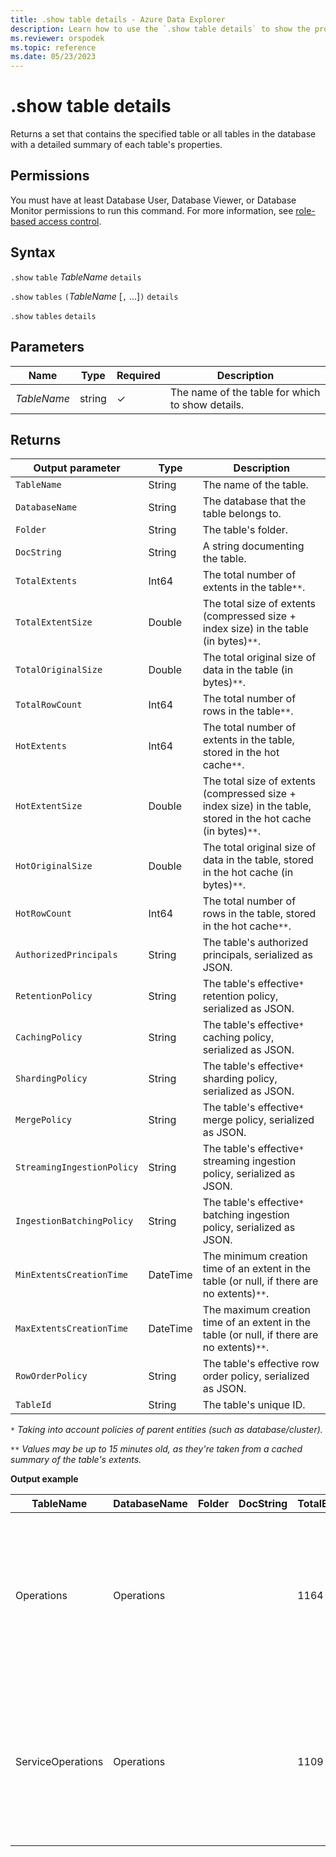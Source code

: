 ```yaml
---
title: .show table details - Azure Data Explorer
description: Learn how to use the `.show table details` to show the properties of the specified tables in the database.
ms.reviewer: orspodek
ms.topic: reference
ms.date: 05/23/2023
---
```

# .show table details

Returns a set that contains the specified table or all tables in the database with a detailed summary of each table's properties.

## Permissions

You must have at least Database User, Database Viewer, or Database Monitor permissions to run this command. For more information, see [role-based access control](access-control/role-based-access-control.md).

## Syntax

`.show` `table` *TableName* `details`

`.show` `tables` `(`*TableName* [`,` ...]`)` `details`

`.show` `tables` `details`

## Parameters

|Name|Type|Required|Description|
|--|--|--|--|
|*TableName*|string|&check;|The name of the table for which to show details.|

## Returns

| Output parameter           | Type     | Description                                                                                     |
|----------------------------|----------|-------------------------------------------------------------------------------------------------|
| `TableName`                | String   | The name of the table.                                                                          |
| `DatabaseName`             | String   | The database that the table belongs to.                                                         |
| `Folder`                   | String   | The table's folder.                                                                             |
| `DocString`                | String   | A string documenting the table.                                                                 |
| `TotalExtents`             | Int64    | The total number of extents in the table`**`.                                                   |
| `TotalExtentSize`          | Double   | The total size of extents (compressed size + index size) in the table (in bytes)`**`.           |
| `TotalOriginalSize`        | Double   | The total original size of data in the table (in bytes)`**`.                                    |
| `TotalRowCount`            | Int64    | The total number of rows in the table`**`.                                                      |
| `HotExtents`               | Int64    | The total number of extents in the table, stored in the hot cache`**`.                          |
| `HotExtentSize`            | Double   | The total size of extents (compressed size + index size) in the table, stored in the hot cache (in bytes)`**`. |
| `HotOriginalSize`          | Double   | The total original size of data in the table, stored in the hot cache (in bytes)`**`.           |
| `HotRowCount`              | Int64    | The total number of rows in the table, stored in the hot cache`**`.                             |
| `AuthorizedPrincipals`     | String   | The table's authorized principals, serialized as JSON.                                          |
| `RetentionPolicy`          | String   | The table's effective`*` retention policy, serialized as JSON.                                  |
| `CachingPolicy`            | String   | The table's effective`*` caching policy, serialized as JSON.                                    |
| `ShardingPolicy`           | String   | The table's effective`*` sharding policy, serialized as JSON.                                   |
| `MergePolicy`              | String   | The table's effective`*` merge policy, serialized as JSON.                                      |
| `StreamingIngestionPolicy` | String   | The table's effective`*` streaming ingestion policy, serialized as JSON.                        |
| `IngestionBatchingPolicy`  | String   | The table's effective`*` batching ingestion policy, serialized as JSON.                         |
| `MinExtentsCreationTime`   | DateTime | The minimum creation time of an extent in the table (or null, if there are no extents)`**`.     |
| `MaxExtentsCreationTime`   | DateTime | The maximum creation time of an extent in the table (or null, if there are no extents)`**`.     |
| `RowOrderPolicy`           | String   | The table's effective row order policy, serialized as JSON.                                     |
| `TableId`                  | String   | The table's unique ID.                                                           |

`*` *Taking into account policies of parent entities (such as database/cluster).*

`**` *Values may be up to 15 minutes old, as they're taken from a cached summary of the table's extents.*

**Output example**

| TableName         | DatabaseName | Folder | DocString | TotalExtents | TotalExtentSize | TotalOriginalSize | TotalRowCount | HotExtents | HotExtentSize | HotOriginalSize | HotRowCount | AuthorizedPrincipals                                                                                                                                                                               | RetentionPolicy                                                                                                                                       | CachingPolicy                                                                        | ShardingPolicy                                                                    | MergePolicy                                                                                                                                             | StreamingIngestionPolicy | IngestionBatchingPolicy | MinExtentsCreationTime      | MaxExtentsCreationTime      | TableID                      |
|-------------------|--------------|--------|-----------|--------------|-----------------|-------------------|---------------|------------|---------------|-----------------|-------------|----------------------------------------------------------------------------------------------------------------------------------------------------------------------------------------------------|-------------------------------------------------------------------------------------------------------------------------------------------------------|--------------------------------------------------------------------------------------|-----------------------------------------------------------------------------------|---------------------------------------------------------------------------------------------------------------------------------------------------------|--------------------------|-------------------------|-----------------------------|-----------------------------|-------------------------------|
| Operations        | Operations   |        |           | 1164         | 37687203        | 53451358          | 223325        | 29         | 838752        | 1388213         | 5117        | [{"Type": "AAD User", "DisplayName": "My Name (upn: alias@fabrikam.com)", "ObjectId": "a7a77777-4c21-4649-95c5-350bf486087b", "FQN": "aaduser=a7a77777-4c21-4649-95c5-350bf486087b", "Notes": ""}] | {"SoftDeletePeriod": "365.00:00:00", "ContainerRecyclingPeriod": "1.00:00:00", "ExtentsDataSizeLimitInBytes": 0, "OriginalDataSizeLimitInBytes": 0 }  | { "DataHotSpan": "4.00:00:00", "IndexHotSpan": "4.00:00:00", "ColumnOverrides": [] } | { "MaxRowCount": 750000, "MaxExtentSizeInMb": 1024, "MaxOriginalSizeInMb": 2048 } | { "RowCountUpperBoundForMerge": 0, "MaxExtentsToMerge": 100, "LoopPeriod": "01:00:00", "MaxRangeInHours": 3, "AllowRebuild": true, "AllowMerge": true } | null                     | null                    |                             |                             | 99490f60-ba91-4188-a9ad-7ce3c0cc2b0c |
| ServiceOperations | Operations   |        |           | 1109         | 76588803        | 91553069          | 110125        | 27         | 2635742       | 2929926         | 3162        | [{"Type": "AAD User", "DisplayName": "My Name (upn: alias@fabrikam.com)", "ObjectId": "a7a77777-4c21-4649-95c5-350bf486087b", "FQN": "aaduser=a7a77777-4c21-4649-95c5-350bf486087b", "Notes": ""}] | { "SoftDeletePeriod": "365.00:00:00", "ContainerRecyclingPeriod": "1.00:00:00", "ExtentsDataSizeLimitInBytes": 0, "OriginalDataSizeLimitInBytes": 0 } | { "DataHotSpan": "4.00:00:00", "IndexHotSpan": "4.00:00:00", "ColumnOverrides": [] } | { "MaxRowCount": 750000, "MaxExtentSizeInMb": 1024, "MaxOriginalSizeInMb": 2048 } | { "RowCountUpperBoundForMerge": 0, "MaxExtentsToMerge": 100, "LoopPeriod": "01:00:00", "MaxRangeInHours": 3, "AllowRebuild": true, "AllowMerge": true } | null                     | null                    | 2018-02-08 15:30:38.8489786 | 2018-02-14 07:47:28.7660267 | 873a0f60-97c1-8158-daad-b0cce73c0cc2 |
